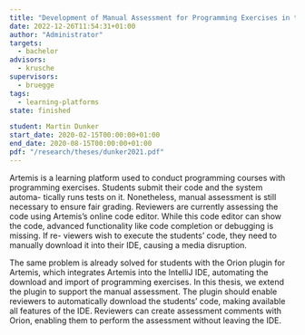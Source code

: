 ```yaml
---
title: "Development of Manual Assessment for Programming Exercises in the Orion Plugin"
date: 2022-12-26T11:54:31+01:00
author: "Administrator"
targets:
  - bachelor
advisors:
  - krusche
supervisors:
  - bruegge
tags:
  - learning-platforms
state: finished

student: Martin Dunker
start_date: 2020-02-15T00:00:00+01:00
end_date: 2020-08-15T00:00:00+01:00
pdf: "/research/theses/dunker2021.pdf"
---
```

Artemis is a learning platform used to conduct programming courses with programming exercises. Students submit their
code and the system automa- tically runs tests on it. Nonetheless, manual assessment is still necessary to ensure fair
grading. Reviewers are currently assessing the code using Artemis’s online code editor. While this code editor can show
the code, advanced functionality like code completion or debugging is missing. If re- viewers wish to execute the
students’ code, they need to manually download it into their IDE, causing a media disruption.

The same problem is already solved for students with the Orion plugin for Artemis, which integrates Artemis into the
IntelliJ IDE, automating the download and import of programming exercises. In this thesis, we extend the plugin to
support the manual assessment. The plugin should enable reviewers to automatically download the students’ code, making
available all features of the IDE. Reviewers can create assessment comments with Orion, enabling them to perform the
assessment without leaving the IDE. 
